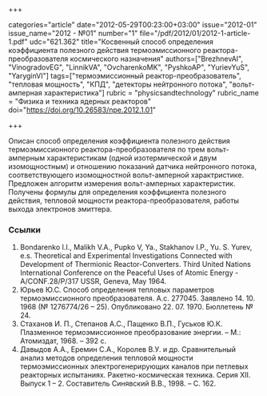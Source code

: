 +++

categories="article"
date="2012-05-29T00:23:00+03:00"
issue="2012-01"
issue_name="2012 - №01"
number="1"
file="/pdf/2012/01/2012-1-article-1.pdf"
udc="621.362"
title="Косвенный способ определения коэффициента полезного действия термоэмиссионного реактора-преобразователя космического назначения"
authors=["BrezhnevAI", "VinogradovEG", "LinnikVA", "OvcharenkoMK", "PyshkoAP", "YurievYuS", "YaryginVI"]
tags=["термоэмиссионный реактор-преобразователь", "тепловая мощность", "КПД", "детекторы нейтронного потока", "вольт-амперная характеристика"]
rubric = "physicsandtechnology"
rubric_name = "Физика и техника ядерных реакторов"
doi="https://doi.org/10.26583/npe.2012.1.01"

+++

Описан способ определения коэффициента полезного действия термоэмиссионного реактора-преобразователя по трем вольт-амперным характеристикам (одной изотермической и двум изомощностным) и отношению показаний датчика нейтронного потока, соответствующего изомощностной вольт-амперной характристике. Предложен алгоритм измерения вольт-амперных характеристик. Получены формулы для определения коэффициента полезного действия, тепловой мощности реактора-преобразователя, работы выхода электронов эмиттера.

### Ссылки

1. Bondarenko I.I., Malikh V.A., Pupko V, Ya., Stakhanov I.P., Yu. S. Yurev, e.s. Theoretical and Experimental Investigations Connected with Development of Thermionic Reactor-Converters. Third United Nations International Conference on the Peaceful Uses of Atomic Energy -A/CONF.28/P/317 USSR, Geneva, May 1964.
2. Юрьев Ю.С. Способ определения тепловых параметров термоэмиссионного преобразователя. А.с. 277045. Заявлено 14. 10. 1968 (№ 1276774/26 – 25). Опубликовано 22. 07. 1970. Бюллетень № 24.
3. Стаханов И. П., Степанов А.С., Пащенко В.П., Гуськов Ю.К. Плазменное термоэмиссионное преобразование энергии. – М.: Атомиздат, 1968. – 392 с.
4. Давыдов А.А., Еремин С.А., Королев В.У. и др. Сравнительный анализ методов определения тепловой мощности термоэмиссионных электрогенерирующих каналов при петлевых реакторных испытаниях. Ракетно-космическая техника. Серия XII. Выпуск 1 – 2. Составитель Синявский В.В., 1998. – С. 162.